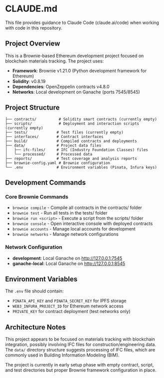 # CLAUDE.md

This file provides guidance to Claude Code (claude.ai/code) when working with code in this repository.

## Project Overview

This is a Brownie-based Ethereum development project focused on blockchain materials tracking. The project uses:
- **Framework**: Brownie v1.21.0 (Python development framework for Ethereum)
- **Solidity**: v0.8.19
- **Dependencies**: OpenZeppelin contracts v4.8.0
- **Networks**: Local development on Ganache (ports 7545/8545)

## Project Structure

```
├── contracts/          # Solidity smart contracts (currently empty)
├── scripts/            # Deployment and interaction scripts (currently empty)
├── tests/             # Test files (currently empty)
├── interfaces/        # Contract interfaces
├── build/             # Compiled contracts and deployments
├── data/              # Project data files
│   ├── ifc-files/     # IFC (Industry Foundation Classes) files
│   └── processed/     # Processed data
├── reports/           # Test coverage and analysis reports
├── brownie-config.yaml # Brownie configuration
└── .env               # Environment variables (Pinata, Infura keys)
```

## Development Commands

### Core Brownie Commands
- `brownie compile` - Compile all contracts in the contracts/ folder
- `brownie test` - Run all tests in the tests/ folder
- `brownie run <script>` - Execute a script from the scripts/ folder
- `brownie console` - Open interactive console with deployed contracts
- `brownie accounts` - Manage local accounts for development
- `brownie networks` - Manage network configurations

### Network Configuration
- **development**: Local Ganache on http://127.0.0.1:7545
- **ganache-local**: Local Ganache on http://127.0.0.1:8545

## Environment Variables

The `.env` file should contain:
- `PINATA_API_KEY` and `PINATA_SECRET_KEY` for IPFS storage
- `WEB3_INFURA_PROJECT_ID` for Ethereum network access
- `PRIVATE_KEY` for contract deployment (test networks only)

## Architecture Notes

This project appears to be focused on materials tracking with blockchain integration, possibly involving IFC files for construction/engineering data. The `data/` directory structure suggests processing of IFC files, which are commonly used in Building Information Modeling (BIM).

The project is currently in early setup phase with empty contract, script, and test directories but proper Brownie framework configuration in place.